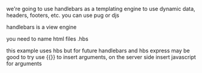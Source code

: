 we're going to use handlebars as a templating engine to use dynamic data, headers, footers, etc.
you can use pug or djs

handlebars is a view engine

you need to name html files .hbs

this example uses hbs but for future handlebars and hbs express may be good to try
use {{}} to insert arguments,
on the server side insert javascript for arguments
